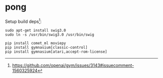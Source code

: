 # pong

Setup build deps[^1]:
```
sudo apt-get install swig3.0
sudo ln -s /usr/bin/swig3.0 /usr/bin/swig
```

```
pip install comet_ml moviepy
pip install gymnasium[classic-control]
pip install gymnasium[atari,accept-rom-license]
```

[^1]: https://github.com/openai/gym/issues/3143#issuecomment-1560325924